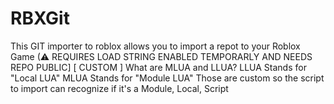 # RBXGit
This GIT importer to roblox allows you to import a repot to your Roblox Game 
(⚠ REQUIRES LOAD STRING ENABLED TEMPORARLY AND NEEDS REPO PUBLIC]
[ CUSTOM ] What are MLUA and LLUA?
LLUA Stands for "Local LUA"
MLUA Stands for "Module LUA"
Those are custom so the script to import can recognize if it's a Module, Local, Script
